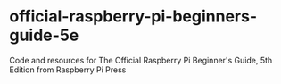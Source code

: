 # official-raspberry-pi-beginners-guide-5e
Code and resources for The Official Raspberry Pi Beginner's Guide, 5th Edition from Raspberry Pi Press
